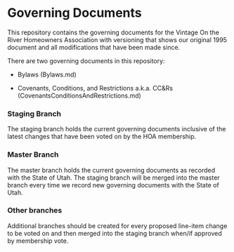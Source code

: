 # Governing Documents

This repository contains the governing documents for the Vintage On the River Homeowners Association with versioning that shows our original 1995 document and all modifications that have been made since.

There are two governing documents in this repository:

* Bylaws (Bylaws.md)

* Covenants, Conditions, and Restrictions a.k.a. CC&Rs (CovenantsConditionsAndRestrictions.md)

### Staging Branch

The staging branch holds the current governing documents inclusive of the latest changes that have been voted on by the HOA membership.

### Master Branch

The master branch holds the current governing documents as recorded with the State of Utah. The staging branch will be merged into the master branch every time we record new governing documents with the State of Utah.

### Other branches

Additional branches should be created for every proposed line-item change to be voted on and then merged into the staging branch when/if approved by membership vote.